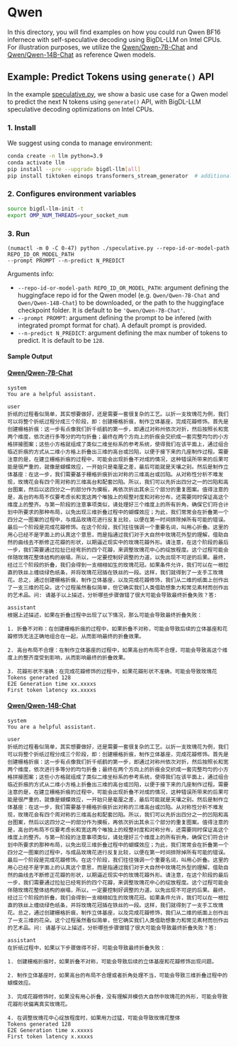 # Qwen
In this directory, you will find examples on how you could run Qwen BF16 infernece with 
self-speculative decoding using BigDL-LLM on Intel CPUs. For illustration purposes, we utilize the [Qwen/Qwen-7B-Chat](https://huggingface.co/Qwen/Qwen-7B-Chat) and [Qwen/Qwen-14B-Chat](https://huggingface.co/Qwen/Qwen-14B-Chat) as reference Qwen models.

## Example: Predict Tokens using `generate()` API
In the example [speculative.py](./speculative.py), we show a basic use case for a Qwen model to 
predict the next N tokens using `generate()` API, with BigDL-LLM speculative decoding optimizations on Intel CPUs.
### 1. Install
We suggest using conda to manage environment:
```bash
conda create -n llm python=3.9
conda activate llm
pip install --pre --upgrade bigdl-llm[all]
pip install tiktoken einops transformers_stream_generator  # additional package required for Qwen-7B-Chat to conduct generation
```
### 2. Configures environment variables
```bash
source bigdl-llm-init -t
export OMP_NUM_THREADS=your_socket_num
```

### 3. Run

```
(numactl -m 0 -C 0-47) python ./speculative.py --repo-id-or-model-path REPO_ID_OR_MODEL_PATH 
--prompt PROMPT --n-predict N_PREDICT
```

Arguments info:
- `--repo-id-or-model-path REPO_ID_OR_MODEL_PATH`: argument defining the huggingface repo id for the Qwen model (e.g. `Qwen/Qwen-7B-Chat` and `Qwen/Qwen-14B-Chat`) to be downloaded, or the path to the huggingface checkpoint folder. It is default to be `'Qwen/Qwen-7B-Chat'`.
- `--prompt PROMPT`: argument defining the prompt to be infered (with integrated prompt format for chat). A default prompt is provided.
- `--n-predict N_PREDICT`: argument defining the max number of tokens to predict. It is default to be `128`.

#### Sample Output
#### [Qwen/Qwen-7B-Chat](https://huggingface.co/Qwen/Qwen-7B-Chat)
```log
system
You are a helpful assistant.

user
折纸的过程看似简单，其实想要做好，还是需要一套很复杂的工艺。以折一支玫瑰花为例，我们可以将整个折纸过程分成三个阶段，即：创建栅格折痕，制作立体基座，完成花瓣修饰。首先是创建栅格折痕：这一步有点像我们折千纸鹤的第一步，即通过对称州依次对折，然后按照长和宽两个维度，依次进行多等分的均匀折叠；最终在两个方向上的折痕会交织成一套完整均匀的小方格拼接图案；这些小方格就组成了类似二维坐标系的参考系统，使得我们在该平面上，通过组合临近折痕的方式从二维小方格上折叠出三维的高台或凹陷，以便于接下来的几座制作过程。需要注意的是，在建立栅格折痕的过程中，可能会出现折叠不对成的情况，这种错误所带来的后果可能是很严重的，就像是蝴蝶效应，一开始只是毫厘之差，最后可能就是天壤之别。然后是制作立体基座：在这一步，我们需要基于栅格折痕折出对称的三维高台或凹陷。从对称性分析不难发现，玫瑰花会有四个周对称的三维高台和配套凹陷。所以，我们可以先折出四分之一的凹陷和高台图案，然后以这四分之一的部分作为摸板，再依次折出其余三个部分的重复图案。值得注意的是，高台的布局不仅要考虑长和宽这两个唯独上的规整衬度和对称分布，还需要同时保证高这个维度上的整齐。与第一阶段的注意事项类似，请处理好三个维度上的所有折角，确保它们符合计划中所要求的那种布局，以免出现三维折叠过程中的蝴蝶效应；为此，我们常常会在折叠第一个四分之一图案的过程中，与成品玫瑰花进行反复比较，以便在第一时间排除掉所有可能的错误。最后一个阶段是完成花瓣修饰。在这个阶段，我们往往强调一个重要名词，叫用心折叠。这里的用心已经不是字面上的认真这个意思，而是指通过我们对于大自然中玫瑰花外型的理解，借助自然的曲线去不断修正花瓣的形状，以期逼近现实中的玫瑰花瓣外形。请注意，在这个阶段的最后一步，我们需要通过拉扯已经弯折的四个花瓣，来调整玫瑰花中心的绽放程度。这个过程可能会伴随玫瑰花整体结构的崩塌，所以，一定要控制好调整的力道，以免出现不可逆的后果。最终，经过三个阶段的折叠，我们会得到一支栩栩如生的玫瑰花冠。如果条件允许，我们可以在一根拉直的铁丝上缠绕绿色纸条，并将玫瑰花冠插在铁丝的一段。这样，我们就得到了一支手工玫瑰花。总之，通过创建栅格折痕，制作立体基座，以及完成花瓣修饰，我们从二维的纸面上创作出了一支三维的花朵。这个过程虽然看似简单，但它确实我们人类借助想象力和常见素材而创作出的艺术品。问: 请基于以上描述，分析哪些步骤做错了很大可能会导致最终折叠失败？答: 

assistant
根据上述描述，如果在折叠过程中出现了以下情况，那么可能会导致最终折叠失败：

1. 折叠不对称：在创建栅格折痕的过程中，如果折叠不对称，可能会导致后续的立体基座和花瓣修饰无法正确地组合在一起，从而影响最终的折叠效果。

2. 高台布局不合理：在制作立体基座的过程中，如果高台的布局不合理，可能会导致高这个维度上的整齐度受到影响，从而影响最终的折叠效果。

3. 花瓣形状不准确：在完成花瓣修饰的过程中，如果花瓣形状不准确，可能会导致玫瑰花
Tokens generated 128
E2E Generation time xx.xxxxs
First token latency xx.xxxxs
```

#### [Qwen/Qwen-14B-Chat](https://huggingface.co/Qwen/Qwen-14B-Chat)
```log
system
You are a helpful assistant.

user
折纸的过程看似简单，其实想要做好，还是需要一套很复杂的工艺。以折一支玫瑰花为例，我们可以将整个折纸过程分成三个阶段，即：创建栅格折痕，制作立体基座，完成花瓣修饰。首先是创建栅格折痕：这一步有点像我们折千纸鹤的第一步，即通过对称州依次对折，然后按照长和宽两个维度，依次进行多等分的均匀折叠；最终在两个方向上的折痕会交织成一套完整均匀的小方格拼接图案；这些小方格就组成了类似二维坐标系的参考系统，使得我们在该平面上，通过组合临近折痕的方式从二维小方格上折叠出三维的高台或凹陷，以便于接下来的几座制作过程。需要注意的是，在建立栅格折痕的过程中，可能会出现折叠不对成的情况，这种错误所带来的后果可能是很严重的，就像是蝴蝶效应，一开始只是毫厘之差，最后可能就是天壤之别。然后是制作立体基座：在这一步，我们需要基于栅格折痕折出对称的三维高台或凹陷。从对称性分析不难发现，玫瑰花会有四个周对称的三维高台和配套凹陷。所以，我们可以先折出四分之一的凹陷和高台图案，然后以这四分之一的部分作为摸板，再依次折出其余三个部分的重复图案。值得注意的是，高台的布局不仅要考虑长和宽这两个唯独上的规整衬度和对称分布，还需要同时保证高这个维度上的整齐。与第一阶段的注意事项类似，请处理好三个维度上的所有折角，确保它们符合计划中所要求的那种布局，以免出现三维折叠过程中的蝴蝶效应；为此，我们常常会在折叠第一个四分之一图案的过程中，与成品玫瑰花进行反复比较，以便在第一时间排除掉所有可能的错误。最后一个阶段是完成花瓣修饰。在这个阶段，我们往往强调一个重要名词，叫用心折叠。这里的用心已经不是字面上的认真这个意思，而是指通过我们对于大自然中玫瑰花外型的理解，借助自然的曲线去不断修正花瓣的形状，以期逼近现实中的玫瑰花瓣外形。请注意，在这个阶段的最后一步，我们需要通过拉扯已经弯折的四个花瓣，来调整玫瑰花中心的绽放程度。这个过程可能会伴随玫瑰花整体结构的崩塌，所以，一定要控制好调整的力道，以免出现不可逆的后果。最终，经过三个阶段的折叠，我们会得到一支栩栩如生的玫瑰花冠。如果条件允许，我们可以在一根拉直的铁丝上缠绕绿色纸条，并将玫瑰花冠插在铁丝的一段。这样，我们就得到了一支手工玫瑰花。总之，通过创建栅格折痕，制作立体基座，以及完成花瓣修饰，我们从二维的纸面上创作出了一支三维的花朵。这个过程虽然看似简单，但它确实我们人类借助想象力和常见素材而创作出的艺术品。问: 请基于以上描述，分析哪些步骤做错了很大可能会导致最终折叠失败？答: 

assistant
在折纸过程中，如果以下步骤做得不好，可能会导致最终折叠失败：

1. 创建栅格折痕时，如果折叠不对称，可能会导致后续的立体基座和花瓣修饰出现问题。

2. 制作立体基座时，如果高台的布局不合理或者折角处理不当，可能会导致三维折叠过程中的蝴蝶效应。

3. 完成花瓣修饰时，如果没有用心折叠，没有理解并模仿大自然中玫瑰花的外形，可能会导致花瓣形状偏离真实玫瑰花。

4. 在调整玫瑰花中心绽放程度时，如果用力过猛，可能会导致玫瑰花整体
Tokens generated 128
E2E Generation time x.xxxxs
First token latency x.xxxxs
```